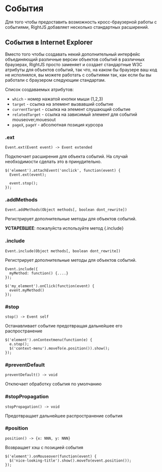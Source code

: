 # События

Для того чтобы предоставить возможность кросс-браузерной работы с событиями,
RightJS добавляет несколько стандартных расширений.


## События в Internet Explorer

Вместо того чтобы создавать некий дополнительный интерфейс объединяющий
различные версии объектов событий в различных браузерах, RightJS просто
заменяет и создает стандартные W3C атрибуты для объектов событий, так что,
на каком бы браузере ваш код не исполнялся, вы можете работать с событиями
так, как если бы вы работали с браузером следующим стандартам.

Список создаваемых атрибутов:

* `which` - номер нажатой кнопки мыши (1,2,3)
* `target` - ссылка на элемент вызвавший событие
* `currentTarget` - ссылка на элемент слушающий событие
* `relatedTarget` - ссылка на зависимый элемент для событий mouseover,mouesout
* `pageX`, `pageY` - абсолютная позиция курсора
 
### .ext

    Event.ext(Event event) -> Event extended

Подключает расширения для объекта событий. На случай необходимости сделать это
в принудительно.
  
    $('element').attachEvent('onclick', function(event) {
      Event.ext(event);
      
      event.stop();
    });


### .addMethods

    Event.addMethods(Object methods[, boolean dont_rewrite])

Регистрирует дополнительные методы для объектов событий.

__УСТАРЕВШЕЕ__: пожалуйста используйте метод {.include}

    
### .include

    Event.include(Object methods[, boolean dont_rewrite])

Регистрирует дополнительные методы для объектов событий.

    Event.include({
      myMethod: function() {....}
    });

    $('my_element').onClick(function(event) {
      event.myMethod()
    });
    


### #stop

    stop() -> Event self

Останавливает событие предотвращая дальнейшее его распространение

    $('element').onContextmenu(function(e) {
      e.stop();
      $('context-menu').moveTo(e.position()).show();
    });


### #preventDefault

    preventDefault() -> void

Отключает обработку события по умолчанию
  

### #stopPropagation

    stopPropagation() -> void

Предотвращает дальнейшее распространение события


### #position

    position() -> {x: NNN, y: NNN}

Возвращает хэш с позицией события

    $('element').onMouseover(function(event) {
      $('nice-looking-title').show().moveTo(event.position());
    });


